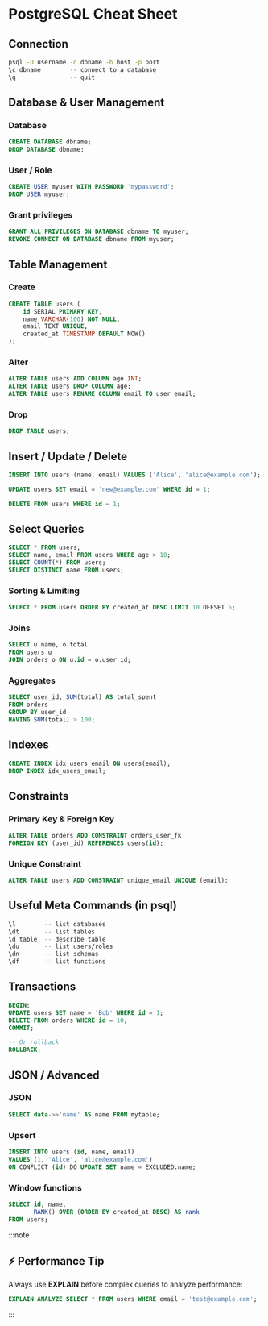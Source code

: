 # PostgreSQL Cheat Sheet

## Connection

```bash
psql -U username -d dbname -h host -p port
\c dbname        -- connect to a database
\q               -- quit
```

## Database & User Management

### Database

```sql
CREATE DATABASE dbname;
DROP DATABASE dbname;
```

### User / Role

```sql
CREATE USER myuser WITH PASSWORD 'mypassword';
DROP USER myuser;
```

### Grant privileges

```sql
GRANT ALL PRIVILEGES ON DATABASE dbname TO myuser;
REVOKE CONNECT ON DATABASE dbname FROM myuser;
```

## Table Management

### Create

```sql
CREATE TABLE users (
    id SERIAL PRIMARY KEY,
    name VARCHAR(100) NOT NULL,
    email TEXT UNIQUE,
    created_at TIMESTAMP DEFAULT NOW()
);
```

### Alter

```sql
ALTER TABLE users ADD COLUMN age INT;
ALTER TABLE users DROP COLUMN age;
ALTER TABLE users RENAME COLUMN email TO user_email;
```

### Drop

```sql
DROP TABLE users;
```

## Insert / Update / Delete

```sql
INSERT INTO users (name, email) VALUES ('Alice', 'alice@example.com');

UPDATE users SET email = 'new@example.com' WHERE id = 1;

DELETE FROM users WHERE id = 1;
```

## Select Queries

```sql
SELECT * FROM users;
SELECT name, email FROM users WHERE age > 18;
SELECT COUNT(*) FROM users;
SELECT DISTINCT name FROM users;
```

### Sorting & Limiting

```sql
SELECT * FROM users ORDER BY created_at DESC LIMIT 10 OFFSET 5;
```

### Joins

```sql
SELECT u.name, o.total 
FROM users u 
JOIN orders o ON u.id = o.user_id;
```

### Aggregates

```sql
SELECT user_id, SUM(total) AS total_spent 
FROM orders 
GROUP BY user_id 
HAVING SUM(total) > 100;
```

## Indexes

```sql
CREATE INDEX idx_users_email ON users(email);
DROP INDEX idx_users_email;
```

## Constraints

### Primary Key & Foreign Key

```sql
ALTER TABLE orders ADD CONSTRAINT orders_user_fk 
FOREIGN KEY (user_id) REFERENCES users(id);
```

### Unique Constraint

```sql
ALTER TABLE users ADD CONSTRAINT unique_email UNIQUE (email);
```

## Useful Meta Commands (in psql)

```bash
\l        -- list databases
\dt       -- list tables
\d table  -- describe table
\du       -- list users/roles
\dn       -- list schemas
\df       -- list functions
```

## Transactions

```sql
BEGIN;
UPDATE users SET name = 'Bob' WHERE id = 1;
DELETE FROM orders WHERE id = 10;
COMMIT;

-- Or rollback
ROLLBACK;
```

## JSON / Advanced

### JSON

```sql
SELECT data->>'name' AS name FROM mytable;
```

### Upsert

```sql
INSERT INTO users (id, name, email) 
VALUES (1, 'Alice', 'alice@example.com') 
ON CONFLICT (id) DO UPDATE SET name = EXCLUDED.name;
```

### Window functions

```sql
SELECT id, name,
       RANK() OVER (ORDER BY created_at DESC) AS rank 
FROM users;
```
:::note

## ⚡ Performance Tip

Always use **EXPLAIN** before complex queries to analyze performance:

```sql
EXPLAIN ANALYZE SELECT * FROM users WHERE email = 'test@example.com';
```
:::
